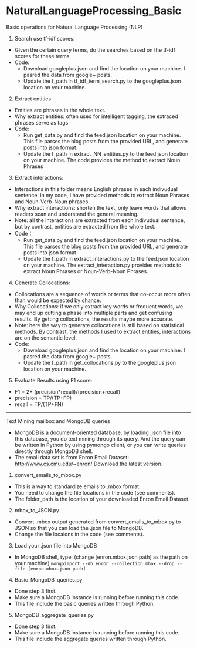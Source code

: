 # NaturalLanguageProcessing_Basic
Basic operations for Natural Language Processing (NLP)

1. Search use tf-idf scores:
 * Given the certain query terms, do the searches based on the tf-idf scores for these terms
 * Code:
   * Download googleplus.json and find the location on your machine. I pasred the data from google+ posts.
   * Update the f_path in tf_idf_term_search.py to the googleplus.json location on your machine. 


2. Extract entities
 * Entities are phrases in the whole text.
 * Why extract entities: often used for intelligent tagging, the extraced phrases serve as tags
 * Code:
   * Run get_data.py and find the feed.json location on your machine. This file parses the blog posts from the provided URL, and generate posts into json format.
   * Update the f_path in extract_NN_entities.py to the feed.json location on your machine. The code provides the method to extract Noun Phrases


3. Extract interactions:
 * Interactions in this folder means English phrases in each indivudual sentence, in my code, I have provided methods to extract Noun Phrases and Noun-Verb-Noun phrases.
 * Why extract interactions: shorten the text, only leave words that allows readers scan and understand the general meaning.
 * Note: all the interactions are extracted from each indivudual sentence, but by contrast, entities are extracted from the whole text.
 * Code：
   * Run get_data.py and find the feed.json location on your machine. This file parses the blog posts from the provided URL, and generate posts into json format.
   * Update the f_path in extract_interactions.py to the feed.json location on your machine. The extract_interaction.py provides methods to extract Noun Phrases or Noun-Verb-Noun Phrases.
  

4. Generate Collocations:
 * Collocations are a sequence of words or terms that co-occur more often than would be expected by chance.
 * Why Collocations: if we only extract key words or frequent words, we may end up cutting a phase into multiple parts and get confusing results. By getting collocations, the results maybe more accurate.
 * Note: here the way to generate collocations is still based on statistical methods. By contrast, the methods I used to extract entities, interactions are on the semantic level.
 * Code:
   * Download googleplus.json and find the location on your machine. I pasred the data from google+ posts.
   * Update the f_path in get_collocations.py to the googleplus.json location on your machine. 
  

5. Evaluate Results using F1 score:
 * F1 = 2* (precision*recall)/(precision+recall)
 * precision = TP/(TP+FP)
 * recall = TP/(TP+FN)

****************************************************************************
Text Mining mailbox and MongoDB queries

* MongoDB is a document-oriented database, by loading .json file into this database, you do text mining through its query. And the query can be written in Python by using pymongo client, or you can write queries directly through MongoDB shell.
* The email data set is from Enron Email Dataset: http://www.cs.cmu.edu/~enron/   Download the latest version.

1. convert_emails_to_mbox.py
  * This is a way to standardize emails to .mbox format. 
  * You need to change the file locations in the code (see comments).
  * The folder_path is the location of your downloaded Enron Email Dataset.

2. mbox_to_JSON.py
  * Convert .mbox output generated from convert_emails_to_mbox.py to JSON so that you can load the .json file to MongoDB.
  * Change the file locaions in the code (see comments).
  
3. Load your .json file into MongoDB
  * In MongoDB shell, type: (change [enron.mbox.json path] as the path on your machine)
  `mongoimport --db enron --collection mbox --drop --file [enron.mbox.json path]`

4. Basic_MongoDB_queries.py
  * Done step 3 first.
  * Make sure a MongoDB instance is running before running this code.
  * This file include the basic queries written through Python.

5. MongoDB_aggregate_queries.py
  * Done step 3 first.
  * Make sure a MongoDB instance is running before running this code.
  * This file include the aggregate queries written through Python.
